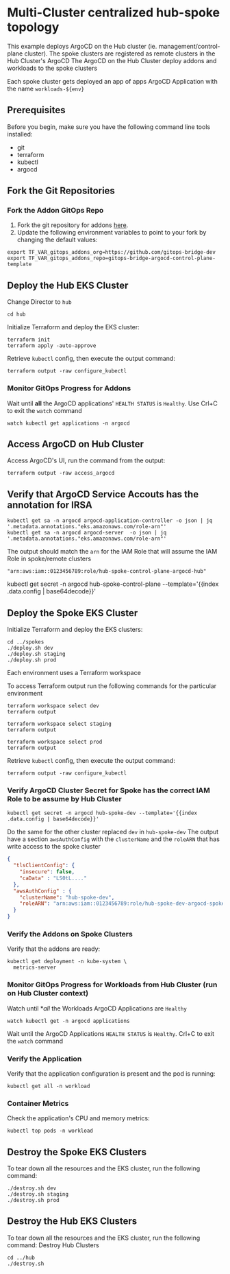 # Multi-Cluster centralized hub-spoke topology

This example deploys ArgoCD on the Hub cluster (ie. management/control-plane cluster).
The spoke clusters are registered as remote clusters in the Hub Cluster's ArgoCD
The ArgoCD on the Hub Cluster deploy addons and workloads to the spoke clusters

Each spoke cluster gets deployed an app of apps ArgoCD Application with the name `workloads-${env}`

## Prerequisites
Before you begin, make sure you have the following command line tools installed:
- git
- terraform
- kubectl
- argocd

## Fork the Git Repositories

### Fork the Addon GitOps Repo
1. Fork the git repository for addons [here](https://github.com/gitops-bridge-dev/gitops-bridge-argocd-control-plane-template).
2. Update the following environment variables to point to your fork by changing the default values:
```shell
export TF_VAR_gitops_addons_org=https://github.com/gitops-bridge-dev
export TF_VAR_gitops_addons_repo=gitops-bridge-argocd-control-plane-template
```

## Deploy the Hub EKS Cluster
Change Director to `hub`
```shell
cd hub
```
Initialize Terraform and deploy the EKS cluster:
```shell
terraform init
terraform apply -auto-approve
```
Retrieve `kubectl` config, then execute the output command:
```shell
terraform output -raw configure_kubectl
```

### Monitor GitOps Progress for Addons
Wait until **all** the ArgoCD applications' `HEALTH STATUS` is `Healthy`. Use Crl+C to exit the `watch` command
```shell
watch kubectl get applications -n argocd
```

## Access ArgoCD on Hub Cluster
Access ArgoCD's UI, run the command from the output:
```shell
terraform output -raw access_argocd
```

## Verify that ArgoCD Service Accouts has the annotation for IRSA
```shell
kubectl get sa -n argocd argocd-application-controller -o json | jq '.metadata.annotations."eks.amazonaws.com/role-arn"'
kubectl get sa -n argocd argocd-server  -o json | jq '.metadata.annotations."eks.amazonaws.com/role-arn"'
```
The output should match the `arn` for the IAM Role that will assume the IAM Role in spoke/remote clusters
```text
"arn:aws:iam::0123456789:role/hub-spoke-control-plane-argocd-hub"
```

kubectl get secret -n argocd hub-spoke-control-plane --template='{{index .data.config | base64decode}}'

## Deploy the Spoke EKS Cluster
Initialize Terraform and deploy the EKS clusters:
```shell
cd ../spokes
./deploy.sh dev
./deploy.sh staging
./deploy.sh prod
```
Each environment uses a Terraform workspace

To access Terraform output run the following commands for the particular environment
```shell
terraform workspace select dev
terraform output
```
```shell
terraform workspace select staging
terraform output
```
```shell
terraform workspace select prod
terraform output
```

Retrieve `kubectl` config, then execute the output command:
```shell
terraform output -raw configure_kubectl
```

### Verify ArgoCD Cluster Secret for Spoke has the correct IAM Role to be assume by Hub Cluster
```shell
kubectl get secret -n argocd hub-spoke-dev --template='{{index .data.config | base64decode}}'
```
Do the same for the other cluster replaced `dev` in `hub-spoke-dev`
The output have a section `awsAuthConfig` with the `clusterName` and the `roleARN` that has write access to the spoke cluster
```json
{
  "tlsClientConfig": {
    "insecure": false,
    "caData" : "LS0tL...."
  },
  "awsAuthConfig" : {
    "clusterName": "hub-spoke-dev",
    "roleARN": "arn:aws:iam::0123456789:role/hub-spoke-dev-argocd-spoke"
  }
}
```


### Verify the Addons on Spoke Clusters
Verify that the addons are ready:
```shell
kubectl get deployment -n kube-system \
  metrics-server
```


### Monitor GitOps Progress for Workloads from Hub Cluster (run on Hub Cluster context)
Watch until **all* the Workloads ArgoCD Applications are `Healthy`
```shell
watch kubectl get -n argocd applications
```
Wait until the ArgoCD Applications `HEALTH STATUS` is `Healthy`. Crl+C to exit the `watch` command


### Verify the Application
Verify that the application configuration is present and the pod is running:
```shell
kubectl get all -n workload
```

### Container Metrics
Check the application's CPU and memory metrics:
```shell
kubectl top pods -n workload
```

## Destroy the Spoke EKS Clusters
To tear down all the resources and the EKS cluster, run the following command:
```shell
./destroy.sh dev
./destroy.sh staging
./destroy.sh prod
```

## Destroy the Hub EKS Clusters
To tear down all the resources and the EKS cluster, run the following command:
Destroy Hub Clusters
```shell
cd ../hub
./destroy.sh
```
